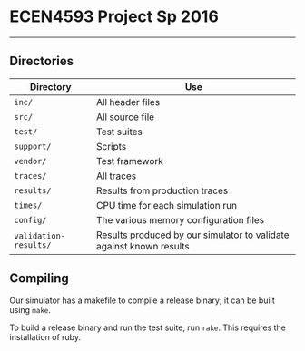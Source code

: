 # ECEN4593 Project Sp 2016
-------------------------

## Directories

Directory             | Use
--------------------- | ---------------
`inc/`                | All header files
`src/`                | All source file
`test/`               | Test suites
`support/`            | Scripts
`vendor/`             | Test framework
`traces/`             | All traces
`results/`            | Results from production traces
`times/`              | CPU time for each simulation run
`config/`             | The various memory configuration files
`validation-results/` | Results produced by our simulator to validate against known results

## Compiling

Our simulator has a makefile to compile a release binary; it can be built using
`make`.

To build a release binary and run the test suite, run `rake`. This requires the
installation of ruby.
